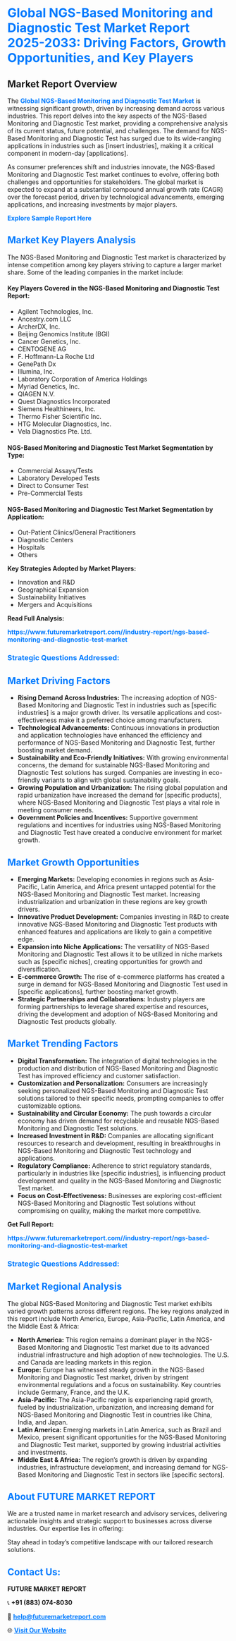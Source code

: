 <h1 style="color: #007BFF;">Global NGS-Based Monitoring and Diagnostic Test Market Report 2025-2033: Driving Factors, Growth Opportunities, and Key Players</h1>

<section id="overview">
<h2>Market Report Overview</h2>
<p>The <a href="https://www.futuremarketreport.com//industry-report/ngs-based-monitoring-and-diagnostic-test-market" style="color: #007BFF; text-decoration: none;"><strong>Global NGS-Based Monitoring and Diagnostic Test Market</strong></a> is witnessing significant growth, driven by increasing demand across various industries. This report delves into the key aspects of the NGS-Based Monitoring and Diagnostic Test market, providing a comprehensive analysis of its current status, future potential, and challenges. The demand for NGS-Based Monitoring and Diagnostic Test has surged due to its wide-ranging applications in industries such as [insert industries], making it a critical component in modern-day [applications].</p>
<p>As consumer preferences shift and industries innovate, the NGS-Based Monitoring and Diagnostic Test market continues to evolve, offering both challenges and opportunities for stakeholders. The global market is expected to expand at a substantial compound annual growth rate (CAGR) over the forecast period, driven by technological advancements, emerging applications, and increasing investments by major players.</p>
</section>

<section id="overview">
<p><a href="https://www.futuremarketreport.com//request-sample/reportId=61027" style="color: #007BFF; text-decoration: none;"><strong>Explore Sample Report Here</strong></a></p>
</section>

<section id="key-players">
<h2 style="color: #007BFF;">Market Key Players Analysis</h2>
<p>The NGS-Based Monitoring and Diagnostic Test market is characterized by intense competition among key players striving to capture a larger market share. Some of the leading companies in the market include:</p>
<h4>Key Players Covered in the NGS-Based Monitoring and Diagnostic Test Report:</h4>
<ul><li>Agilent Technologies, Inc.</li><li>Ancestry.com LLC</li><li>ArcherDX, Inc.</li><li>Beijing Genomics Institute (BGI)</li><li>Cancer Genetics, Inc.</li><li>CENTOGENE AG</li><li>F. Hoffmann-La Roche Ltd</li><li>GenePath Dx</li><li>Illumina, Inc.</li><li>Laboratory Corporation of America Holdings</li><li>Myriad Genetics, Inc.</li><li>QIAGEN N.V.</li><li>Quest Diagnostics Incorporated</li><li>Siemens Healthineers, Inc.</li><li>Thermo Fisher Scientific Inc.</li><li>HTG Molecular Diagnostics, Inc.</li><li>Vela Diagnostics Pte. Ltd.</li></ul>
<h4>NGS-Based Monitoring and Diagnostic Test Market Segmentation by Type:</h4>
<ul><li>Commercial Assays/Tests</li><li>Laboratory Developed Tests</li><li>Direct to Consumer Test</li><li>Pre-Commercial Tests</li></ul>

<h4>NGS-Based Monitoring and Diagnostic Test Market Segmentation by Application:</h4>
<ul><li>Out-Patient Clinics/General Practitioners</li><li>Diagnostic Centers</li><li>Hospitals</li><li>Others</li></ul>
<p><strong>Key Strategies Adopted by Market Players:</strong></p>
<ul>
<li>Innovation and R&D</li>
<li>Geographical Expansion</li>
<li>Sustainability Initiatives</li>
<li>Mergers and Acquisitions</li>
</ul>
</section>

<section>
<p><strong>Read Full Analysis: </strong></p><a href="https://www.futuremarketreport.com//industry-report/ngs-based-monitoring-and-diagnostic-test-market" style="color: #007BFF; text-decoration: none;"><strong>https://www.futuremarketreport.com//industry-report/ngs-based-monitoring-and-diagnostic-test-market</strong></a>
<h3 style="color: #007BFF;">Strategic Questions Addressed:</h3>
</section>

<section id="driving-factors">
<h2 style="color: #007BFF;">Market Driving Factors</h2>
<ul>
<li><strong>Rising Demand Across Industries:</strong> The increasing adoption of NGS-Based Monitoring and Diagnostic Test in industries such as [specific industries] is a major growth driver. Its versatile applications and cost-effectiveness make it a preferred choice among manufacturers.</li>
<li><strong>Technological Advancements:</strong> Continuous innovations in production and application technologies have enhanced the efficiency and performance of NGS-Based Monitoring and Diagnostic Test, further boosting market demand.</li>
<li><strong>Sustainability and Eco-Friendly Initiatives:</strong> With growing environmental concerns, the demand for sustainable NGS-Based Monitoring and Diagnostic Test solutions has surged. Companies are investing in eco-friendly variants to align with global sustainability goals.</li>
<li><strong>Growing Population and Urbanization:</strong> The rising global population and rapid urbanization have increased the demand for [specific products], where NGS-Based Monitoring and Diagnostic Test plays a vital role in meeting consumer needs.</li>
<li><strong>Government Policies and Incentives:</strong> Supportive government regulations and incentives for industries using NGS-Based Monitoring and Diagnostic Test have created a conducive environment for market growth.</li>
</ul>
</section>

<section id="growth-opportunities">
<h2 style="color: #007BFF;">Market Growth Opportunities</h2>
<ul>
<li><strong>Emerging Markets:</strong> Developing economies in regions such as Asia-Pacific, Latin America, and Africa present untapped potential for the NGS-Based Monitoring and Diagnostic Test market. Increasing industrialization and urbanization in these regions are key growth drivers.</li>
<li><strong>Innovative Product Development:</strong> Companies investing in R&D to create innovative NGS-Based Monitoring and Diagnostic Test products with enhanced features and applications are likely to gain a competitive edge.</li>
<li><strong>Expansion into Niche Applications:</strong> The versatility of NGS-Based Monitoring and Diagnostic Test allows it to be utilized in niche markets such as [specific niches], creating opportunities for growth and diversification.</li>
<li><strong>E-commerce Growth:</strong> The rise of e-commerce platforms has created a surge in demand for NGS-Based Monitoring and Diagnostic Test used in [specific applications], further boosting market growth.</li>
<li><strong>Strategic Partnerships and Collaborations:</strong> Industry players are forming partnerships to leverage shared expertise and resources, driving the development and adoption of NGS-Based Monitoring and Diagnostic Test products globally.</li>
</ul>
</section>

<section id="trending-factors">
<h2 style="color: #007BFF;">Market Trending Factors</h2>
<ul>
<li><strong>Digital Transformation:</strong> The integration of digital technologies in the production and distribution of NGS-Based Monitoring and Diagnostic Test has improved efficiency and customer satisfaction.</li>
<li><strong>Customization and Personalization:</strong> Consumers are increasingly seeking personalized NGS-Based Monitoring and Diagnostic Test solutions tailored to their specific needs, prompting companies to offer customizable options.</li>
<li><strong>Sustainability and Circular Economy:</strong> The push towards a circular economy has driven demand for recyclable and reusable NGS-Based Monitoring and Diagnostic Test solutions.</li>
<li><strong>Increased Investment in R&D:</strong> Companies are allocating significant resources to research and development, resulting in breakthroughs in NGS-Based Monitoring and Diagnostic Test technology and applications.</li>
<li><strong>Regulatory Compliance:</strong> Adherence to strict regulatory standards, particularly in industries like [specific industries], is influencing product development and quality in the NGS-Based Monitoring and Diagnostic Test market.</li>
<li><strong>Focus on Cost-Effectiveness:</strong> Businesses are exploring cost-efficient NGS-Based Monitoring and Diagnostic Test solutions without compromising on quality, making the market more competitive.</li>
</ul>
</section>

<section>
<p><strong>Get Full Report: </strong></p><a href="https://www.futuremarketreport.com//industry-report/ngs-based-monitoring-and-diagnostic-test-market" style="color: #007BFF; text-decoration: none;"><strong>https://www.futuremarketreport.com//industry-report/ngs-based-monitoring-and-diagnostic-test-market</strong></a>
<h3 style="color: #007BFF;">Strategic Questions Addressed:</h3>
</section>


<section id="regional-analysis">
<h2 style="color: #007BFF;">Market Regional Analysis</h2>
<p>The global NGS-Based Monitoring and Diagnostic Test market exhibits varied growth patterns across different regions. The key regions analyzed in this report include North America, Europe, Asia-Pacific, Latin America, and the Middle East & Africa:</p>
<ul>
<li><strong>North America:</strong> This region remains a dominant player in the NGS-Based Monitoring and Diagnostic Test market due to its advanced industrial infrastructure and high adoption of new technologies. The U.S. and Canada are leading markets in this region.</li>
<li><strong>Europe:</strong> Europe has witnessed steady growth in the NGS-Based Monitoring and Diagnostic Test market, driven by stringent environmental regulations and a focus on sustainability. Key countries include Germany, France, and the U.K.</li>
<li><strong>Asia-Pacific:</strong> The Asia-Pacific region is experiencing rapid growth, fueled by industrialization, urbanization, and increasing demand for NGS-Based Monitoring and Diagnostic Test in countries like China, India, and Japan.</li>
<li><strong>Latin America:</strong> Emerging markets in Latin America, such as Brazil and Mexico, present significant opportunities for the NGS-Based Monitoring and Diagnostic Test market, supported by growing industrial activities and investments.</li>
<li><strong>Middle East & Africa:</strong> The region’s growth is driven by expanding industries, infrastructure development, and increasing demand for NGS-Based Monitoring and Diagnostic Test in sectors like [specific sectors].</li>
</ul>
</section>

<footer>
<h2 style="color: #007BFF;">About FUTURE MARKET REPORT</h2>
<p>We are a trusted name in market research and advisory services, delivering actionable insights and strategic support to businesses across diverse industries. Our expertise lies in offering:</p>

<p>Stay ahead in today’s competitive landscape with our tailored research solutions.</p>

<h2 style="color: #007BFF;">Contact Us:</h2>
<p><strong>FUTURE MARKET REPORT</strong></p>
<p>📞 <strong>+91 (883) 074-8030</strong></p>
<p>📧 <strong><a href="mailto:help@futuremarketreport.com" style="color: #007BFF;">help@futuremarketreport.com</a></strong></p>
<p>🌐 <strong><a href="https://www.futuremarketreport.com/" style="color: #007BFF;">Visit Our Website</a></strong></p>
</footer>